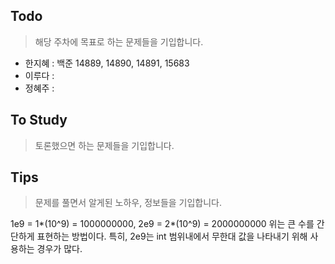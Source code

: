 ## Todo
> 해당 주차에 목표로 하는 문제들을 기입합니다.
- 한지혜 : 백준 14889, 14890, 14891, 15683
- 이루다 : 
- 정혜주 : 

## To Study
> 토론했으면 하는 문제들을 기입합니다.

## Tips
> 문제를 풀면서 알게된 노하우, 정보들을 기입합니다.

1e9 = 1*(10^9) = 1000000000,
2e9 = 2*(10^9) = 2000000000
위는 큰 수를 간단하게 표현하는 방법이다.
특히, 2e9는 int 범위내에서 무한대 값을 나타내기 위해 사용하는 경우가 많다.
